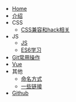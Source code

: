 * [Home](/)
* [介绍](docs/introduce.md)
* CSS
  * [CSS兼容和hack相关](docs/css/兼容和hack相关.md)
* JS
  * [JS](docs/JS/JS.md)
  * [ES6学习](docs/JS/ES6学习.md)
* [Git常用操作](docs/git/git常用操作.md)
* [Vue](docs/vue/index.md)
* 其他
  * [命名方式](docs/other/命名方式.md)
  * [一些链接](docs/other/一些链接.md)
* [Github](https://github.com/hanz520/notebook)
